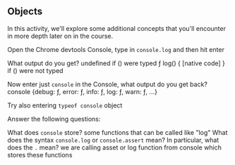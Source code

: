 ## Objects

In this activity, we'll explore some additional concepts that you'll encounter in more depth later on in the course.

Open the Chrome devtools Console, type in `console.log` and then hit enter

What output do you get?
undefined if () were typed
ƒ log() { [native code] } if () were not typed

Now enter just `console` in the Console, what output do you get back?
console {debug: ƒ, error: ƒ, info: ƒ, log: ƒ, warn: ƒ, …}

Try also entering `typeof console`
object

Answer the following questions:

What does `console` store? some functions that can be called like "log"
What does the syntax `console.log` or `console.assert` mean? In particular, what does the `.` mean? we are calling asset or log function from console which stores these functions

